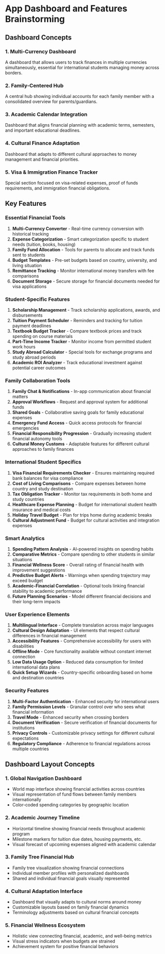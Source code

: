 # App Dashboard and Features Brainstorming

## Dashboard Concepts

### 1. Multi-Currency Dashboard
A dashboard that allows users to track finances in multiple currencies simultaneously, essential for international students managing money across borders.

### 2. Family-Centered Hub
A central hub showing individual accounts for each family member with a consolidated overview for parents/guardians.

### 3. Academic Calendar Integration
Dashboard that aligns financial planning with academic terms, semesters, and important educational deadlines.

### 4. Cultural Finance Adaptation
Dashboard that adapts to different cultural approaches to money management and financial priorities.

### 5. Visa & Immigration Finance Tracker
Special section focused on visa-related expenses, proof of funds requirements, and immigration financial obligations.

## Key Features

### Essential Financial Tools
1. **Multi-Currency Converter** - Real-time currency conversion with historical tracking
2. **Expense Categorization** - Smart categorization specific to student needs (tuition, books, housing)
3. **Family Fund Allocation** - Tools for parents to allocate and track funds sent to students
4. **Budget Templates** - Pre-set budgets based on country, university, and living situation
5. **Remittance Tracking** - Monitor international money transfers with fee comparisons
6. **Document Storage** - Secure storage for financial documents needed for visa applications

### Student-Specific Features
1. **Scholarship Management** - Track scholarship applications, awards, and disbursements
2. **Tuition Payment Scheduler** - Reminders and tracking for tuition payment deadlines
3. **Textbook Budget Tracker** - Compare textbook prices and track spending on course materials
4. **Part-Time Income Tracker** - Monitor income from permitted student work hours
5. **Study Abroad Calculator** - Special tools for exchange programs and study abroad periods
6. **Academic ROI Analyzer** - Track educational investment against potential career outcomes

### Family Collaboration Tools
1. **Family Chat & Notifications** - In-app communication about financial matters
2. **Approval Workflows** - Request and approval system for additional funds
3. **Shared Goals** - Collaborative saving goals for family educational expenses
4. **Emergency Fund Access** - Quick access protocols for financial emergencies
5. **Financial Responsibility Progression** - Gradually increasing student financial autonomy tools
6. **Cultural Money Customs** - Adaptable features for different cultural approaches to family finances

### International Student Specifics
1. **Visa Financial Requirements Checker** - Ensures maintaining required bank balances for visa compliance
2. **Cost of Living Comparisons** - Compare expenses between home country and study destination
3. **Tax Obligation Tracker** - Monitor tax requirements in both home and study countries
4. **Healthcare Expense Planning** - Budget for international student health insurance and medical costs
5. **Holiday Travel Budget** - Plan for trips home during academic breaks
6. **Cultural Adjustment Fund** - Budget for cultural activities and integration expenses

### Smart Analytics
1. **Spending Pattern Analysis** - AI-powered insights on spending habits
2. **Comparative Metrics** - Compare spending to other students in similar situations
3. **Financial Wellness Score** - Overall rating of financial health with improvement suggestions
4. **Predictive Budget Alerts** - Warnings when spending trajectory may exceed budget
5. **Academic-Financial Correlation** - Optional tools linking financial stability to academic performance
6. **Future Planning Scenarios** - Model different financial decisions and their long-term impacts

### User Experience Elements
1. **Multilingual Interface** - Complete translation across major languages
2. **Cultural Design Adaptation** - UI elements that respect cultural differences in financial management
3. **Accessibility Features** - Comprehensive accessibility for users with disabilities
4. **Offline Mode** - Core functionality available without constant internet connection
5. **Low Data Usage Option** - Reduced data consumption for limited international data plans
6. **Quick Setup Wizards** - Country-specific onboarding based on home and destination countries

### Security Features
1. **Multi-Factor Authentication** - Enhanced security for international users
2. **Family Permission Levels** - Granular control over who sees what financial information
3. **Travel Mode** - Enhanced security when crossing borders
4. **Document Verification** - Secure verification of financial documents for institutions
5. **Privacy Controls** - Customizable privacy settings for different cultural expectations
6. **Regulatory Compliance** - Adherence to financial regulations across multiple countries

## Dashboard Layout Concepts

### 1. Global Navigation Dashboard
- World map interface showing financial activities across countries
- Visual representation of fund flows between family members internationally
- Color-coded spending categories by geographic location

### 2. Academic Journey Timeline
- Horizontal timeline showing financial needs throughout academic program
- Milestone markers for tuition due dates, housing payments, etc.
- Visual forecast of upcoming expenses aligned with academic calendar

### 3. Family Tree Financial Hub
- Family tree visualization showing financial connections
- Individual member profiles with personalized dashboards
- Shared and individual financial goals visually represented

### 4. Cultural Adaptation Interface
- Dashboard that visually adapts to cultural norms around money
- Customizable layouts based on family financial dynamics
- Terminology adjustments based on cultural financial concepts

### 5. Financial Wellness Ecosystem
- Holistic view connecting financial, academic, and well-being metrics
- Visual stress indicators when budgets are strained
- Achievement system for positive financial behaviors
